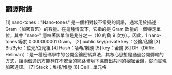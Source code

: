 ## 翻譯附錄

  [1] nano-tones："Nano-tones" 是一個相對較不常見的詞語，通常用於描述 Gram（加密貨幣）的數量。在這種情況下，它指的是 Gram 數量的一個特定單位，其中 "nano-" 意味著該單位是兆分之一（10 的負 9 次方）。因此，1 nano-tones 等於 0.000000001 Gram。
  [2] public key/private key：公鑰/私鑰
  [3] Bit/Byte：位元/位元組
  [4] Hash：哈希/雜湊
  [5] key：金鑰
  [6] DH（Diffie-Hellman）：是一種密碼學中的公開金鑰密碼算法，其核心思想是通過公開傳輸的方式，讓兩個通訊方能夠在不安全的網路環境下協商出共同的秘密金鑰，從而實現加密通訊。
  [7] Stack：堆棧/堆疊
  [8] Cell：單元格